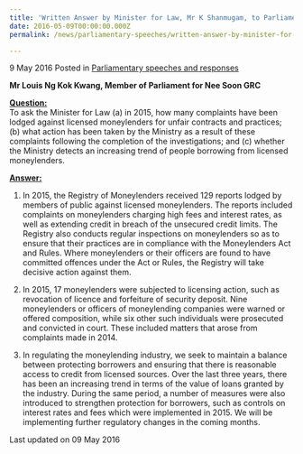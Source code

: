 ```yaml
---
title: 'Written Answer by Minister for Law, Mr K Shanmugam, to Parliamentary Question on Licensed Moneylenders'
date: 2016-05-09T00:00:00.000Z
permalink: /news/parliamentary-speeches/written-answer-by-minister-for-law--mr-k-shanmugam--to-parliamen/

---
```



9 May 2016 Posted in [Parliamentary speeches and responses](/news/parliamentary-speeches)


**Mr Louis Ng Kok Kwang, Member of Parliament for Nee Soon GRC**

**<u>Question:</u>**  
To ask the Minister for Law (a) in 2015, how many complaints have been lodged against licensed moneylenders for unfair contracts and practices; (b) what action has been taken by the Ministry as a result of these complaints following the completion of the investigations; and (c) whether the Ministry detects an increasing trend of people borrowing from licensed moneylenders.


**<u>Answer:</u>**  
1. In 2015, the Registry of Moneylenders received 129 reports lodged by members of public against licensed moneylenders. The reports included complaints on moneylenders charging high fees and interest rates, as well as extending credit in breach of the unsecured credit limits. The Registry also conducts regular inspections on moneylenders so as to ensure that their practices are in compliance with the Moneylenders Act and Rules. Where moneylenders or their officers are found to have committed offences under the Act or Rules, the Registry will take decisive action against them.


2. In 2015, 17 moneylenders were subjected to licensing action, such as revocation of licence and forfeiture of security deposit. Nine moneylenders or officers of moneylending companies were warned or offered composition, while six other such individuals were prosecuted and convicted in court. These included matters that arose from complaints made in 2014.



3. In regulating the moneylending industry, we seek to maintain a balance between protecting borrowers and ensuring that there is reasonable access to credit from licensed sources. Over the last three years, there has been an increasing trend in terms of the value of loans granted by the industry. During the same period, a number of measures were also introduced to strengthen protection for borrowers, such as controls on interest rates and fees which were implemented in 2015.  We will be implementing further regulatory changes in the coming months. 




<p class="right-side-updated">Last updated on 09 May 2016</p> 

